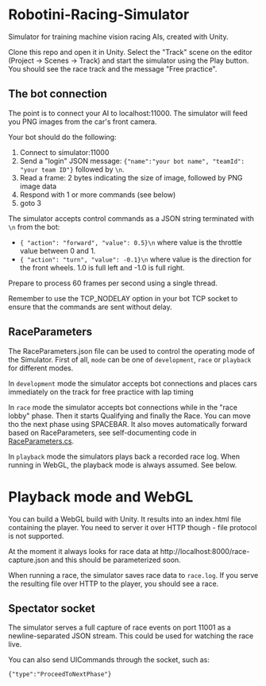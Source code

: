 # Robotini-Racing-Simulator

Simulator for training machine vision racing AIs, created with Unity.

Clone this repo and open it in Unity. Select the "Track" scene on the editor (Project -> Scenes -> Track) and start the simulator using the Play button. You should see the race track and the message "Free practice".

## The bot connection

The point is to connect your AI to localhost:11000. The simulator will feed you PNG images from the car's front camera.

Your bot should do the following:

1. Connect to simulator:11000
2. Send a "login" JSON message: `{"name":"your bot name", "teamId": "your team ID"}` followed by `\n`.
3. Read a frame: 2 bytes indicating the size of image, followed by PNG image data
4. Respond with 1 or more commands (see below)
5. goto 3

The simulator accepts control commands as a JSON string terminated with `\n` from the bot:

- `{ "action": "forward", "value": 0.5}\n` where value is the throttle value between 0 and 1.
- `{ "action": "turn", "value": -0.1}\n` where value is the direction for the front wheels. 1.0 is full left and -1.0 is full right. 

Prepare to process 60 frames per second using a single thread.

Remember to use the TCP_NODELAY option in your bot TCP socket to ensure that the commands are sent without delay.

## RaceParameters

The RaceParameters.json file can be used to control the operating mode of the Simulator. First of all, `mode` can be one of `development`, `race` or `playback` for different modes.

In `development` mode the simulator accepts bot connections and places cars immediately on the track for free practice with lap timing

In `race` mode the simulator accepts bot connections while in the "race lobby" phase. Then it starts Qualifying and finally the Race. You can move tho the next phase using SPACEBAR. 
It also moves automatically forward based on RaceParameters, see self-documenting code in [RaceParameters.cs](Assets/Scripts/RaceParameters.cs).

In `playback` mode the simulators plays back a recorded race log. When running in WebGL, the playback mode is always assumed. See below.

# Playback mode and WebGL

You can build a WebGL build with Unity. It results into an index.html file containing the player. You need to server it over HTTP though - file protocol is not supported.

At the moment it always looks for race data at http://localhost:8000/race-capture.json and this should be parameterized soon.

When running a race, the simulator saves race data to `race.log`. If you serve the resulting file over HTTP to the player, you should see a race.

## Spectator socket

The simulator serves a full capture of race events on port 11001 as a newline-separated JSON stream. This could be used for watching the race live.

You can also send UICommands through the socket, such as:

    {"type":"ProceedToNextPhase"}

